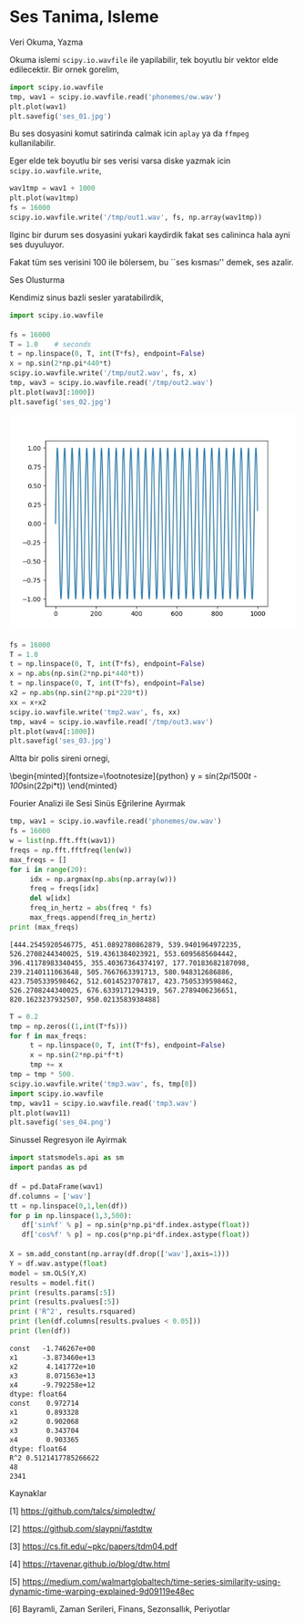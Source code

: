 # Ses Tanima, Isleme

Veri Okuma, Yazma

Okuma islemi `scipy.io.wavfile` ile yapilabilir, tek boyutlu bir vektor
elde edilecektir. Bir ornek gorelim,

```python
import scipy.io.wavfile
tmp, wav1 = scipy.io.wavfile.read('phonemes/ow.wav')
plt.plot(wav1)
plt.savefig('ses_01.jpg')
```

Bu ses dosyasini komut satirinda calmak icin `aplay` ya da `ffmpeg`
kullanilabilir. 

Eger elde tek boyutlu bir ses verisi varsa diske yazmak icin `scipy.io.wavfile.write`,

```python
wav1tmp = wav1 + 1000
plt.plot(wav1tmp)
fs = 16000 
scipy.io.wavfile.write('/tmp/out1.wav', fs, np.array(wav1tmp))
```

Ilginc bir durum ses dosyasini yukari kaydirdik fakat ses calininca
hala ayni ses duyuluyor.

Fakat tüm ses verisini 100 ile bölersem, bu ``ses kısması'' demek, ses
azalir.

Ses Olusturma

Kendimiz sinus bazli sesler yaratabilirdik,

```python
import scipy.io.wavfile

fs = 16000 
T = 1.0    # seconds
t = np.linspace(0, T, int(T*fs), endpoint=False) 
x = np.sin(2*np.pi*440*t)
scipy.io.wavfile.write('/tmp/out2.wav', fs, x)
tmp, wav3 = scipy.io.wavfile.read('/tmp/out2.wav')
plt.plot(wav3[:1000])
plt.savefig('ses_02.jpg')
```

![](ses_02.jpg)

```python
fs = 16000 
T = 1.0  
t = np.linspace(0, T, int(T*fs), endpoint=False) 
x = np.abs(np.sin(2*np.pi*440*t))
t = np.linspace(0, T, int(T*fs), endpoint=False) 
x2 = np.abs(np.sin(2*np.pi*220*t))
xx = x+x2
scipy.io.wavfile.write('tmp2.wav', fs, xx)
tmp, wav4 = scipy.io.wavfile.read('/tmp/out3.wav')
plt.plot(wav4[:1000])
plt.savefig('ses_03.jpg')
```

Altta bir polis sireni ornegi,

\begin{minted}[fontsize=\footnotesize]{python}
y = sin(2*pi*1500*t - 100*sin(2*2*pi*t))
\end{minted}

Fourier Analizi ile Sesi Sinüs Eğrilerine Ayırmak

```python
tmp, wav1 = scipy.io.wavfile.read('phonemes/ow.wav')
fs = 16000
w = list(np.fft.fft(wav1))
freqs = np.fft.fftfreq(len(w))
max_freqs = []
for i in range(20):
     idx = np.argmax(np.abs(np.array(w)))
     freq = freqs[idx]
     del w[idx]
     freq_in_hertz = abs(freq * fs)
     max_freqs.append(freq_in_hertz)
print (max_freqs)
```

```text
[444.2545920546775, 451.0892780862879, 539.9401964972235, 526.2708244340025, 519.4361384023921, 553.6095685604442, 396.41178983340455, 355.40367364374197, 177.70183682187098, 239.2140111063648, 505.7667663391713, 580.948312686886, 423.7505339598462, 512.6014523707817, 423.7505339598462, 526.2708244340025, 676.6339171294319, 567.2789406236651, 820.1623237932507, 950.0213583938488]
```

```python
T = 0.2
tmp = np.zeros((1,int(T*fs)))
for f in max_freqs: 
     t = np.linspace(0, T, int(T*fs), endpoint=False) 
     x = np.sin(2*np.pi*f*t)
     tmp += x
tmp = tmp * 500.
scipy.io.wavfile.write('tmp3.wav', fs, tmp[0])
import scipy.io.wavfile
tmp, wav11 = scipy.io.wavfile.read('tmp3.wav')
plt.plot(wav11)
plt.savefig('ses_04.png')
```

Sinussel Regresyon ile Ayirmak

```python
import statsmodels.api as sm
import pandas as pd

df = pd.DataFrame(wav1)
df.columns = ['wav']
tt = np.linspace(0,1,len(df))
for p in np.linspace(1,3,500):
   df['sin%f' % p] = np.sin(p*np.pi*df.index.astype(float))
   df['cos%f' % p] = np.cos(p*np.pi*df.index.astype(float))

X = sm.add_constant(np.array(df.drop(['wav'],axis=1)))
Y = df.wav.astype(float)
model = sm.OLS(Y,X)
results = model.fit()
print (results.params[:5])
print (results.pvalues[:5])
print ('R^2', results.rsquared)
print (len(df.columns[results.pvalues < 0.05]))
print (len(df))
```

```text
const   -1.746267e+00
x1      -3.873460e+13
x2       4.141772e+10
x3       8.071563e+13
x4      -9.792258e+12
dtype: float64
const    0.972714
x1       0.893328
x2       0.902068
x3       0.343704
x4       0.903365
dtype: float64
R^2 0.5121417785266622
48
2341
```


Kaynaklar

[1] https://github.com/talcs/simpledtw/

[2] https://github.com/slaypni/fastdtw

[3] https://cs.fit.edu/~pkc/papers/tdm04.pdf

[4] https://rtavenar.github.io/blog/dtw.html

[5] https://medium.com/walmartglobaltech/time-series-similarity-using-dynamic-time-warping-explained-9d09119e48ec

[6] Bayramli, Zaman Serileri, Finans, Sezonsallık, Periyotlar

